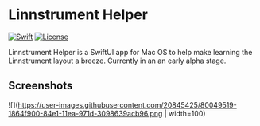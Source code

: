 # Linnstrument Helper

 [![Swift](https://img.shields.io/badge/Swift-5.2-orange.svg)](https://swift.org)
 [![License](https://img.shields.io/badge/License-GPL-red.svg)](https://www.gnu.org/licenses/gpl-3.0.en.html)

Linnstrument Helper is a SwiftUI app for Mac OS to help make learning the Linnstrument layout a breeze. Currently in 
an an early alpha stage.


## Screenshots

![](https://user-images.githubusercontent.com/20845425/80049519-1864f900-84e1-11ea-971d-3098639acb96.png | width=100)
